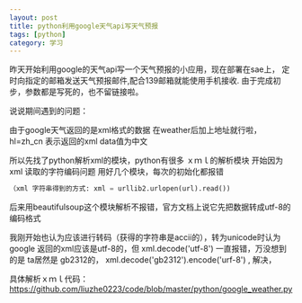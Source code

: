 ```yaml
---
layout: post
title: python利用google天气api写天气预报
tags: [python]
category: 学习
---
```


昨天开始利用google的天气api写一个天气预报的小应用，现在部署在sae上，
定时向指定的邮箱发送天气预报邮件,配合139邮箱就能使用手机接收.
由于完成初步，参数都是写死的，也不留链接啦。

说说期间遇到的问题：

由于google天气返回的是xml格式的数据
在weather后加上地址就行啦，hl=zh_cn 表示返回的xml data值为中文

所以先找了python解析xml的模块，python有很多 ｘｍｌ的解析模块
开始因为 xml 读取的字符编码问题 用好几个模块，每次的初始化都报错

```python
（xml 字符串得到的方式: xml = urllib2.urlopen(url).read())
```

后来用beautifulsoup这个模块解析不报错，官方文档上说它先把数据转成utf-8的编码格式

我刚开始也认为应该进行转码（获得的字符串是accii的），转为unicode时认为google
返回的xml应该是utf-8的，但 xml.decode('utf-8') 一直报错，万没想到的是 ta居然是
gb2312的，  xml.decode('gb2312').encode('urf-8')  , 解决，

具体解析ｘｍｌ代码：
https://github.com/liuzhe0223/code/blob/master/python/google_weather.py

